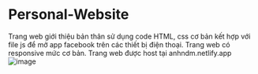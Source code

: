 # Personal-Website

Trang web giới thiệu bản thân sử dụng code HTML, css cơ bản kết hợp với file js để mở app facebook trên các thiết bị điện thoại. Trang web có responsive mức cơ bản. Trang web được host tại anhndm.netlify.app
![image](https://user-images.githubusercontent.com/78216350/222949933-9a9c016e-eafd-454b-ae14-e6436f2714aa.png)
